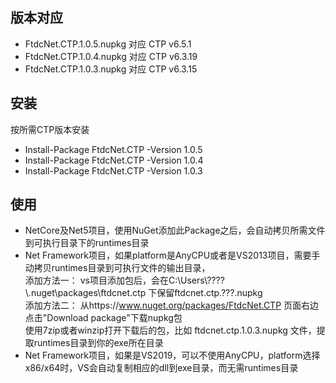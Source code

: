 ## 版本对应
* FtdcNet.CTP.1.0.5.nupkg  对应 CTP v6.5.1
* FtdcNet.CTP.1.0.4.nupkg  对应 CTP v6.3.19
* FtdcNet.CTP.1.0.3.nupkg  对应 CTP v6.3.15

## 安装
按所需CTP版本安装  
* Install-Package FtdcNet.CTP -Version 1.0.5
* Install-Package FtdcNet.CTP -Version 1.0.4
* Install-Package FtdcNet.CTP -Version 1.0.3
  
## 使用

* NetCore及Net5项目，使用NuGet添加此Package之后，会自动拷贝所需文件到可执行目录下的runtimes目录
* Net Framework项目，如果platform是AnyCPU或者是VS2013项目，需要手动拷贝runtimes目录到可执行文件的输出目录，  
  添加方法一： vs项目添加包后，会在C:\\Users\\????\\.nuget\\packages\\ftdcnet.ctp 下保留ftdcnet.ctp.???.nupkg  
  添加方法二： 从https://www.nuget.org/packages/FtdcNet.CTP 页面右边点击"Download package"下载nupkg包  
  使用7zip或者winzip打开下载后的包，比如 ftdcnet.ctp.1.0.3.nupkg 文件，提取runtimes目录到你的exe所在目录  
* Net Framework项目，如果是VS2019，可以不使用AnyCPU，platform选择x86/x64时，VS会自动复制相应的dll到exe目录，而无需runtimes目录
  